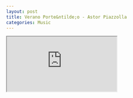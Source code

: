 ```yaml
---
layout: post
title: Verano Porte&ntilde;o - Astor Piazzolla
categories: Music
---
```


<div class="video-container">
  <iframe class="embed-responsive-item" src="https://www.youtube.com/embed/Mnepx4KVigc"></iframe>
</div>
